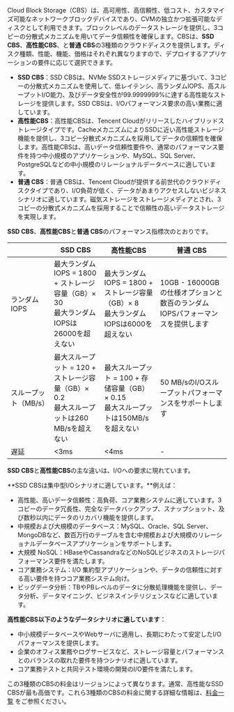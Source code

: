 Cloud Block Storage（CBS）は、高可用性、高信頼性、低コスト、カスタマイズ可能なネットワークブロックデバイスであり、CVMの独立かつ拡張可能なディスクとして利用できます。ブロックレベルのデータストレージを提供し、3コピーの分散式メカニズムを用いてデータ信頼性を確保します。CBSは、**SSD CBS**、**高性能CBS**、と**普通 CBS**の3種類のクラウドディスクを提供します。ディスク種類、性能、機能、価格はそれぞれ異なりますので、デプロイするアプリケーションの要件に応じて選択できます。

- **SSD CBS**：SSD CBSは、NVMe SSDストレージメディアに基づいて、3コピーの分散式メカニズムを使用して、低レイテンシ、高ランダムIOPS、高スループットI/O能力、及びデータ安全性が99.9999999%に達する高性能なストレージを提供します。SSD CBSは、I/Oパフォーマンス要求の高い業務に適しています。
- **高性能CBS**：高性能CBSは、Tencent Cloudがリリースしたハイブリッドストレージタイプです。CacheメカニズムによりSSDに近い高性能ストレージ機能を提供し、3コピー分散式メカニズムを採用してデータの信頼性を確保します。高性能CBSは、高いデータ信頼性要件や、通常のパフォーマンス要件を持つ中小規模のアプリケーションや、MySQL、SQL Server、PostgreSQLなどの中小規模のリレーショナルデータベースに適しています。
- **普通 CBS**：普通 CBSは、Tencent Cloudが提供する前世代のクラウドディスクタイプであり、I/O負荷が低く、データがあまりアクセスしないビジネスシナリオに適しています。磁気ストレージをストレージメディアとされ、3コピーの分散式メカニズムを採用することで信頼性の高いデータストレージを実現します。

**SSD CBS**、**高性能CBS**と**普通 CBS**のパフォーマンス指標次のとおりです。

|               | SSD CBS                                                    | 高性能CBS                                              | 普通 CBS                                                   |
| -------------- | ------------------------------------------------------------ | ------------------------------------------------------------ | ------------------------------------------------------------ |
| ランダムIOPS   | 最大ランダムIOPS = 1800 + ストレージ容量（GB）× 30<br/>最大ランダムIOPSは26000を超えない | 最大ランダムIOPS = 1800 + ストレージ容量（GB）× 8<br>最大ランダムIOPSは6000を超えない | 10GB - 16000GBの仕様オプションと数百のランダムIOPSパフォーマンスを提供します |
| スループット（MB/s） | 最大スループット = 120 + ストレージ容量（GB）× 0.2<br/>最大スループットは260 MB/sを超えない | 最大スループット = 100 + 存储容量（GB）× 0.15<br>最大スループットは150MB/sを超えない | 50 MB/sのI/Oスループットパフォーマンスをサポートします                           |
| 遅延           | <3ms                                                 | <4ms                                                 | -                                                         |

**SSD CBS**と**高性能CBS**の主な違いは、I/Oへの要求に現れています。

**SSD CBSは集中型I/Oシナリオに適しています。**例えば：
- 高性能、高いデータ信頼性：高負荷、コア業務システムに適しています。3コピーのデータ冗長性、完全なデータバックアップ、スナップショット、及び数秒以内にデータのリカバリ機能を提供します。
- 中規模および大規模のデータベース：MySQL、Oracle、SQL Server、MongoDBなど、数百万行のテーブルを含む中規模および大規模のリレーショナルデータベースアプリケーションをサポートします。
- 大規模 NoSQL：HBaseやCassandraなどのNoSQLビジネスのストレージパフォーマンス要件を満たします。
- コア業務システム：I/O 集約型アプリケーションや、データの信頼性に対する高い要件を持つコア業務システム向け。
- ビッグデータ分析：TBやPBレベルのデータに分散処理機能を提供し、データ分析、データマイニング、ビジネスインテリジェンスなどに適しています。

**高性能CBS以下のようなデータシナリオに適しています**：
- 中小規模データベースやWebサーバに適用し、長期にわたって安定したI/Oパフォーマンスを提供します。
- 企業のオフィス業務やログサービスなど、ストレージ容量とパフォーマンスとのバランスの取れた要件を持つシナリオに適しています。
- コア業務テストと共同テスト環境の開発のI/O要件を満たします。
  

この3種類のCBSの料金はリージョンによって異なります。通常、高性能なSSD CBSが最も高価です。これら3種類のCBSの料金に関する詳細な情報は、[料金一覧](https://intl.cloud.tencent.com/document/product/362/2413) をご参照ください。

